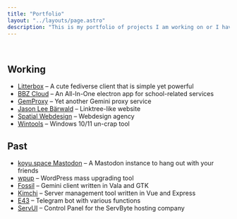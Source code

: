 ```yaml
---
title: "Portfolio"
layout: "../layouts/page.astro"
description: "This is my portfolio of projects I am working on or I have worked on."
---
```


<br>

<h2 id="working">Working</h2>
<ul>
    <li><a href="https://litterbox.koyu.space" target="_blank">Litterbox</a> – A cute fediverse client that is simple yet powerful</li>
    <li><a href="https://github.com/koyuawsmbrtn/bbz-cloud" target="_blank" rel="nofollow">BBZ Cloud</a> – An All-In-One electron app for school-related services</li>
    <li><a href="https://gemproxy.koyu.space" target="_blank" rel="nofollow">GemProxy</a> – Yet another Gemini proxy service</li>
    <li><a href="https://jasonb.de" target="_blank" rel="nofollow">Jason Lee Bärwald</a> – Linktree-like website</a></li>
    <li><a href="https://spatialwebdesign.com" target="_blank" rel="nofollow">Spatial Webdesign</a> – Webdesign agency</li>
    <li><a href="https://wintools.koyu.space" target="_blank" rel="nofollow">Wintools</a> – Windows 10/11 un-crap tool</li>
</ul>
<h2 id="past">Past</h2>
<ul>
    <li><a href="https://koyu.space" target="_blank" rel="nofollow">koyu.space Mastodon</a> – A Mastodon instance to hang out with your friends</li>
    <li><a href="https://github.com/koyuspace/wpup" target="_blank" rel="nofollow">wpup</a> – WordPress mass upgrading tool</li>
    <li><a href="https://fossil.koyu.space" target="_blank" rel="nofollow">Fossil</a> – Gemini client written in Vala and GTK</li>
    <li><a href="https://github.com/koyuspace/kimchi" target="_blank" rel="nofollow">Kimchi</a> – Server management tool written in Vue and Express</li>
    <li><a href="https://github.com/koyuspace/e43" target="_blank" rel="nofollow">E43</a> – Telegram bot with various functions</li>
    <li><a href="https://servbyte.eu" target="_blank" rel="nofollow">ServUI</a> – Control Panel for the ServByte hosting company</li>
</ul>
